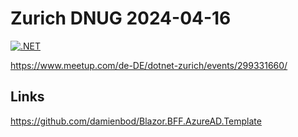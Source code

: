 # Zurich DNUG 2024-04-16

[![.NET](https://github.com/damienbod/Zurich-DNUG-2024-04-16/actions/workflows/dotnet.yml/badge.svg)](https://github.com/damienbod/Zurich-DNUG-2024-04-16/actions/workflows/dotnet.yml)


https://www.meetup.com/de-DE/dotnet-zurich/events/299331660/

## Links

https://github.com/damienbod/Blazor.BFF.AzureAD.Template